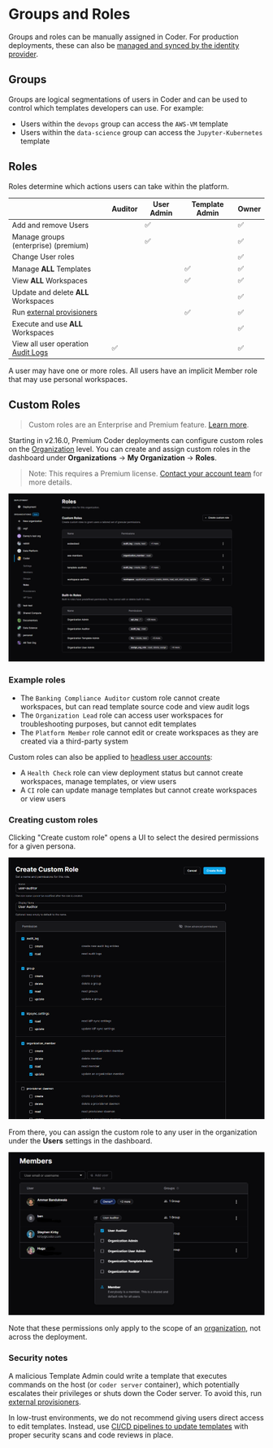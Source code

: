 # Groups and Roles

Groups and roles can be manually assigned in Coder. For production deployments,
these can also be [managed and synced by the identity provider](./idp-sync.md).

## Groups

Groups are logical segmentations of users in Coder and can be used to control
which templates developers can use. For example:

- Users within the `devops` group can access the `AWS-VM` template
- Users within the `data-science` group can access the `Jupyter-Kubernetes`
  template

## Roles

Roles determine which actions users can take within the platform.

|                                                                 | Auditor | User Admin | Template Admin | Owner |
| --------------------------------------------------------------- | ------- | ---------- | -------------- | ----- |
| Add and remove Users                                            |         | ✅         |                | ✅    |
| Manage groups (enterprise) (premium)                            |         | ✅         |                | ✅    |
| Change User roles                                               |         |            |                | ✅    |
| Manage **ALL** Templates                                        |         |            | ✅             | ✅    |
| View **ALL** Workspaces                                         |         |            | ✅             | ✅    |
| Update and delete **ALL** Workspaces                            |         |            |                | ✅    |
| Run [external provisioners](../provisioners.md)                 |         |            | ✅             | ✅    |
| Execute and use **ALL** Workspaces                              |         |            |                | ✅    |
| View all user operation [Audit Logs](../security/audit-logs.md) | ✅      |            |                | ✅    |

A user may have one or more roles. All users have an implicit Member role that
may use personal workspaces.

## Custom Roles

<blockquote class="info">

Custom roles are an Enterprise and Premium feature.
[Learn more](https://coder.com/pricing#compare-plans).

</blockquote>

Starting in v2.16.0, Premium Coder deployments can configure custom roles on the
[Organization](./organizations.md) level. You can create and assign custom roles
in the dashboard under **Organizations** -> **My Organization** -> **Roles**.

> Note: This requires a Premium license.
> [Contact your account team](https://coder.com/contact) for more details.

![Custom roles](../../images/admin/users/roles/custom-roles.PNG)

### Example roles

- The `Banking Compliance Auditor` custom role cannot create workspaces, but can
  read template source code and view audit logs
- The `Organization Lead` role can access user workspaces for troubleshooting
  purposes, but cannot edit templates
- The `Platform Member` role cannot edit or create workspaces as they are
  created via a third-party system

Custom roles can also be applied to
[headless user accounts](./headless-auth.md):

- A `Health Check` role can view deployment status but cannot create workspaces,
  manage templates, or view users
- A `CI` role can update manage templates but cannot create workspaces or view
  users

### Creating custom roles

Clicking "Create custom role" opens a UI to select the desired permissions for a
given persona.

![Creating a custom role](../../images/admin/users/roles/creating-custom-role.PNG)

From there, you can assign the custom role to any user in the organization under
the **Users** settings in the dashboard.

![Assigning a custom role](../../images/admin/users/roles/assigning-custom-role.PNG)

Note that these permissions only apply to the scope of an
[organization](./organizations.md), not across the deployment.

### Security notes

A malicious Template Admin could write a template that executes commands on the
host (or `coder server` container), which potentially escalates their privileges
or shuts down the Coder server. To avoid this, run
[external provisioners](../provisioners.md).

In low-trust environments, we do not recommend giving users direct access to
edit templates. Instead, use
[CI/CD pipelines to update templates](../templates/managing-templates/change-management.md)
with proper security scans and code reviews in place.
